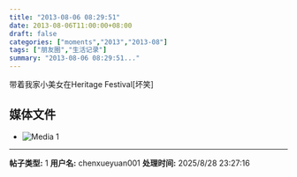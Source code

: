 ```yaml
---
title: "2013-08-06 08:29:51"
date: 2013-08-06T11:00:00+08:00
draft: false
categories: ["moments","2013","2013-08"]
tags: ["朋友圈","生活记录"]
summary: "2013-08-06 08:29:51..."
---
```


带着我家小美女在Heritage Festival[坏笑]

## 媒体文件

- ![Media 1](/Moments/photos/2013-08-06/201308060829510.jpg)

---

**帖子类型:** 1
**用户名:** chenxueyuan001
**处理时间:** 2025/8/28 23:27:16